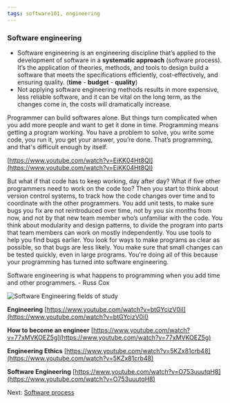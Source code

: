 ```yaml
---
tags: software101, engineering
---
```

### Software engineering
* Software engineering is an engineering discipline that’s applied to the development of software in a **systematic approach** (software process). It’s the application of theories, methods, and tools to design build a software that meets the specifications efficiently, cost-effectively, and ensuring quality. (**time** - **budget** - **quality**)  
* Not applying software engineering methods results in more expensive, less reliable software, and it can be vital on the long term, as the changes come in, the costs will dramatically increase.

Programmer can build softwares alone. But things turn complicated when you add more people and want to  get it done in time. Programming means getting a program working. You have a problem to solve, you write some code, you run it, you get your answer, you’re done. That’s programming, and that's difficult enough by itself. 

[https://www.youtube.com/watch?v=EiKK04Ht8QI](https://www.youtube.com/watch?v=EiKK04Ht8QI)


But what if that code has to keep working, day after day? What if five other programmers need to work on the code too? Then you start to think about version control systems, to track how the code changes over time and to coordinate with the other programmers. You add unit tests, to make sure bugs you fix are not reintroduced over time, not by you six months from now, and not by that new team member who’s unfamiliar with the code. You think about modularity and design patterns, to divide the program into parts that team members can work on mostly independently. You use tools to help you find bugs earlier. You look for ways to make programs as clear as possible, so that bugs are less likely. You make sure that small changes can be tested quickly, even in large programs. You're doing all of this because your programming has turned into software engineering.

Software engineering is what happens to programming when you add time and other programmers. - Russ Cox

![Software Engineering fields of study](https://s3-ap-southeast-1.amazonaws.com/dwarvesf-outline/uploads/34adb8ba-29bc-4ab8-b128-fea45fade09c/3e894895-6860-4735-b613-38197531fa30/study.png)

**Engineering**
[https://www.youtube.com/watch?v=btGYcizV0iI](https://www.youtube.com/watch?v=btGYcizV0iI)

**How to become an engineer**
[https://www.youtube.com/watch?v=77xMVKOEZ5g](https://www.youtube.com/watch?v=77xMVKOEZ5g)

**Engineering Ethics**
[https://www.youtube.com/watch?v=5KZx81crb48](https://www.youtube.com/watch?v=5KZx81crb48)

**Software Engineering**
[https://www.youtube.com/watch?v=O753uuutqH8](https://www.youtube.com/watch?v=O753uuutqH8)

Next: [Software process](https://outline.d.foundation/doc/software-process-OsdIN0Utsh)